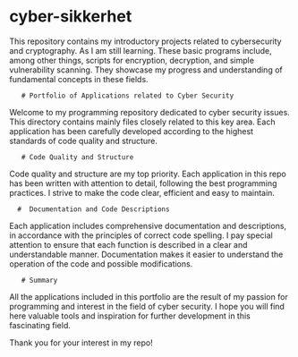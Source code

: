 # cyber-sikkerhet
This repository contains my introductory projects related to cybersecurity and cryptography. As I am still learning. These basic programs include, among other things, scripts for encryption, decryption, and simple vulnerability scanning. They showcase my progress and understanding of fundamental concepts in these fields.


       # Portfolio of Applications related to Cyber Security

Welcome to my programming repository dedicated to cyber security issues. This directory contains mainly files closely related to this key area. Each application has been carefully developed according to the highest standards of code quality and structure.


       # Code Quality and Structure

Code quality and structure are my top priority. Each application in this repo has been written with attention to detail, following the best programming practices. I strive to make the code clear, efficient and easy to maintain.


      #  Documentation and Code Descriptions

Each application includes comprehensive documentation and descriptions, in accordance with the principles of correct code spelling. I pay special attention to ensure that each function is described in a clear and understandable manner. Documentation makes it easier to understand the operation of the code and possible modifications.


       # Summary

All the applications included in this portfolio are the result of my passion for programming and interest in the field of cyber security. I hope you will find here valuable tools and inspiration for further development in this fascinating field.

Thank you for your interest in my repo!

